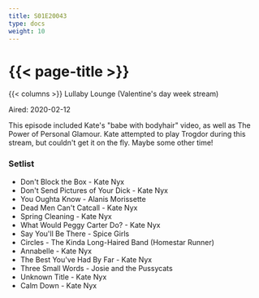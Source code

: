 ```yaml
---
title: S01E20043
type: docs
weight: 10
---
```


# {{< page-title >}}

{{< columns >}}
Lullaby Lounge (Valentine's day week stream)

Aired: 2020-02-12

This episode included Kate's "babe with bodyhair" video, as well as The Power of Personal Glamour.  Kate attempted to play Trogdor during this stream, but couldn't get it on the fly.  Maybe some other time!

### Setlist
* Don't Block the Box - Kate Nyx
* Don't Send Pictures of Your Dick - Kate Nyx
* You Oughta Know - Alanis Morissette
* Dead Men Can't Catcall - Kate Nyx
* Spring Cleaning - Kate Nyx
* What Would Peggy Carter Do? - Kate Nyx
* Say You'll Be There - Spice Girls
* Circles - The Kinda Long-Haired Band (Homestar Runner)
* Annabelle - Kate Nyx
* The Best You've Had By Far - Kate Nyx
* Three Small Words - Josie and the Pussycats
* Unknown Title - Kate Nyx
* Calm Down - Kate Nyx
